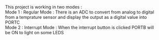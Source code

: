 This project is working in two modes :                                                                                                      
Mode 1 : Regular Mode : There is an ADC to convert from analog to digital from a temprature sensor and display the output as a digital 
value into PORTC                                                                                                                              
Mode 2 : Interrupt Mode : When the interrupt button is clicked PORTB will be ON to light on some LEDS 
